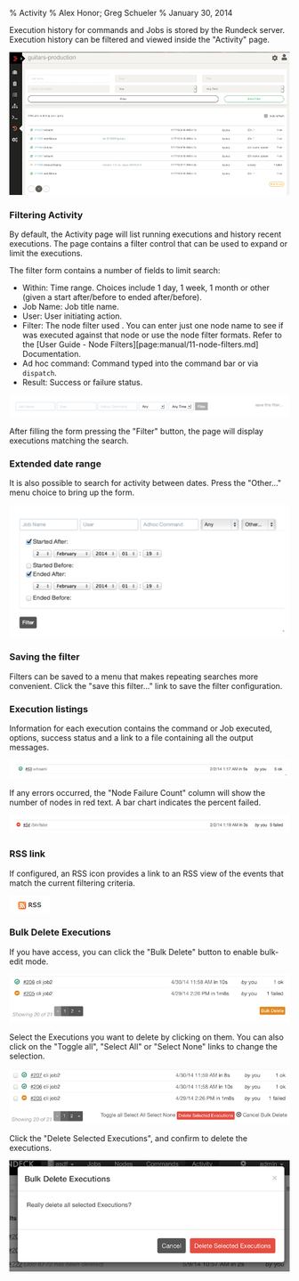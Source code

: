 % Activity
% Alex Honor; Greg Schueler
% January 30, 2014


Execution history for commands and Jobs is stored by the Rundeck server. Execution history can be filtered and viewed inside the "Activity" page.

![Activity page](/figures/fig0211.png)

### Filtering Activity

By default, the Activity page will list running executions and history
recent executions. The page contains a filter control that can be used to
expand or limit the executions.

The filter form contains a number of fields to limit search:

* Within: Time range. Choices include 1 day, 1 week, 1 month or other
  (given a start after/before to ended after/before).
* Job Name: Job title name.
* User: User initiating action.
* Filter: The node filter used . You can enter just one node name to see if was executed against that node or use the node filter formats. Refer to the [User Guide - Node Filters][page:manual/11-node-filters.md] Documentation.
* Ad hoc command: Command typed into the command bar or via `dispatch`.
* Result: Success or failure status.

![History filter form](/figures/fig0212.png)

After filling the form pressing the "Filter" button, the page will
display executions matching the search.

### Extended date range

It is also possible to search for activity between dates.
Press the "Other..." menu choice to bring up the form.

![Extended date range search](/figures/fig0217.png)

### Saving the filter

Filters can be saved to a menu that makes repeating searches more
convenient. Click the "save this filter..." link to save the filter
configuration.

### Execution listings

Information for each execution contains the command or Job executed,
options, success status and a link to a file containing all
the output messages.

![Execution view](/figures/fig0213.png)

If any errors occurred, the "Node Failure Count" column will show
the number of nodes in red text. A bar chart indicates the percent
failed.

![Execution view](/figures/fig0216.png)

### RSS link

If configured, an RSS icon provides a link to an RSS view of the events that match
the current filtering criteria.

![RSS link](/figures/fig0214.png)

### Bulk Delete Executions

If you have access, you can click the "Bulk Delete" button to enable bulk-edit mode.

![Activity page bulk delete](/figures/fig08-activity-bulk-delete.png)

Select the Executions you want to delete by clicking on them.  You can also click on the "Toggle all", "Select All" or "Select None" links to change the selection.

![Activity page bulk edit mode](/figures/fig08-activity-bulk-edit-mode.png)

Click the "Delete Selected Executions", and confirm to delete the executions.

![Activity page bulk delete confirm](/figures/fig08-activity-bulk-delete-confirm.png)
